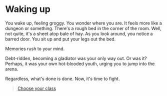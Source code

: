 # Waking up

You wake up, feeling groggy. You wonder where you are. It feels more like a dungeon or something. There's a rough bed in the corner of the room. Well, not quite, it's a sheet atop bale of hay. As you look around, you notice a barred door. You sit up and put your legs out the bed.

Memories rush to your mind.

Debt-ridden, becoming a gladiator was your only way out.
Or was it?
Perhaps, it was your own hot-blooded youth, urging you to jump into the arena.

Regardless, what's done is done. Now, it's time to fight.

> [Choose your class](2.md)
